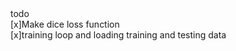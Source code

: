 <head>todo</head> <br>
[x]Make dice loss function<br>
[x]training loop and loading training and testing data
